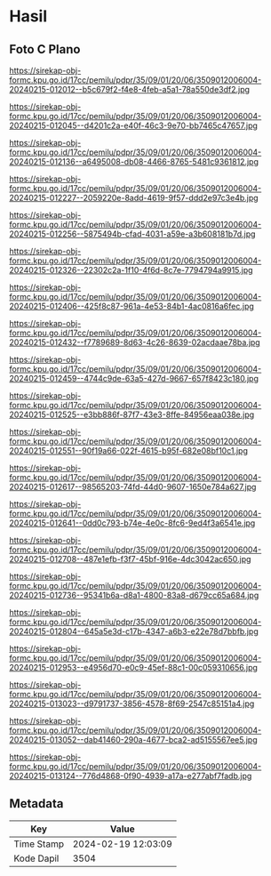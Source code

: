 # Hasil

## Foto C Plano

https://sirekap-obj-formc.kpu.go.id/17cc/pemilu/pdpr/35/09/01/20/06/3509012006004-20240215-012012--b5c679f2-f4e8-4feb-a5a1-78a550de3df2.jpg

https://sirekap-obj-formc.kpu.go.id/17cc/pemilu/pdpr/35/09/01/20/06/3509012006004-20240215-012045--d4201c2a-e40f-46c3-9e70-bb7465c47657.jpg

https://sirekap-obj-formc.kpu.go.id/17cc/pemilu/pdpr/35/09/01/20/06/3509012006004-20240215-012136--a6495008-db08-4466-8765-5481c9361812.jpg

https://sirekap-obj-formc.kpu.go.id/17cc/pemilu/pdpr/35/09/01/20/06/3509012006004-20240215-012227--2059220e-8add-4619-9f57-ddd2e97c3e4b.jpg

https://sirekap-obj-formc.kpu.go.id/17cc/pemilu/pdpr/35/09/01/20/06/3509012006004-20240215-012256--5875494b-cfad-4031-a59e-a3b608181b7d.jpg

https://sirekap-obj-formc.kpu.go.id/17cc/pemilu/pdpr/35/09/01/20/06/3509012006004-20240215-012326--22302c2a-1f10-4f6d-8c7e-7794794a9915.jpg

https://sirekap-obj-formc.kpu.go.id/17cc/pemilu/pdpr/35/09/01/20/06/3509012006004-20240215-012406--425f8c87-961a-4e53-84b1-4ac0816a6fec.jpg

https://sirekap-obj-formc.kpu.go.id/17cc/pemilu/pdpr/35/09/01/20/06/3509012006004-20240215-012432--f7789689-8d63-4c26-8639-02acdaae78ba.jpg

https://sirekap-obj-formc.kpu.go.id/17cc/pemilu/pdpr/35/09/01/20/06/3509012006004-20240215-012459--4744c9de-63a5-427d-9667-657f8423c180.jpg

https://sirekap-obj-formc.kpu.go.id/17cc/pemilu/pdpr/35/09/01/20/06/3509012006004-20240215-012525--e3bb886f-87f7-43e3-8ffe-84956eaa038e.jpg

https://sirekap-obj-formc.kpu.go.id/17cc/pemilu/pdpr/35/09/01/20/06/3509012006004-20240215-012551--90f19a66-022f-4615-b95f-682e08bf10c1.jpg

https://sirekap-obj-formc.kpu.go.id/17cc/pemilu/pdpr/35/09/01/20/06/3509012006004-20240215-012617--98565203-74fd-44d0-9607-1650e784a627.jpg

https://sirekap-obj-formc.kpu.go.id/17cc/pemilu/pdpr/35/09/01/20/06/3509012006004-20240215-012641--0dd0c793-b74e-4e0c-8fc6-9ed4f3a6541e.jpg

https://sirekap-obj-formc.kpu.go.id/17cc/pemilu/pdpr/35/09/01/20/06/3509012006004-20240215-012708--487e1efb-f3f7-45bf-916e-4dc3042ac650.jpg

https://sirekap-obj-formc.kpu.go.id/17cc/pemilu/pdpr/35/09/01/20/06/3509012006004-20240215-012736--95341b6a-d8a1-4800-83a8-d679cc65a684.jpg

https://sirekap-obj-formc.kpu.go.id/17cc/pemilu/pdpr/35/09/01/20/06/3509012006004-20240215-012804--645a5e3d-c17b-4347-a6b3-e22e78d7bbfb.jpg

https://sirekap-obj-formc.kpu.go.id/17cc/pemilu/pdpr/35/09/01/20/06/3509012006004-20240215-012953--e4956d70-e0c9-45ef-88c1-00c059310656.jpg

https://sirekap-obj-formc.kpu.go.id/17cc/pemilu/pdpr/35/09/01/20/06/3509012006004-20240215-013023--d9791737-3856-4578-8f69-2547c85151a4.jpg

https://sirekap-obj-formc.kpu.go.id/17cc/pemilu/pdpr/35/09/01/20/06/3509012006004-20240215-013052--dab41460-290a-4677-bca2-ad5155567ee5.jpg

https://sirekap-obj-formc.kpu.go.id/17cc/pemilu/pdpr/35/09/01/20/06/3509012006004-20240215-013124--776d4868-0f90-4939-a17a-e277abf7fadb.jpg


## Metadata

| Key        | Value               |
| ---------- | ------------------- |
| Time Stamp | 2024-02-19 12:03:09 |
| Kode Dapil | 3504                |



